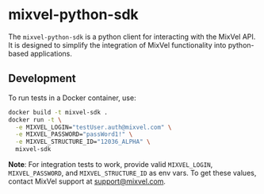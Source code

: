 # mixvel-python-sdk

The `mixvel-python-sdk` is a python client for interacting with the MixVel API.
It is designed to simplify the integration of MixVel functionality into
python-based applications.

## Development

To run tests in a Docker container, use:

```sh
docker build -t mixvel-sdk .
docker run -t \
  -e MIXVEL_LOGIN="testUser.auth@mixvel.com" \
  -e MIXVEL_PASSWORD="passWord1!" \
  -e MIXVEL_STRUCTURE_ID="12036_ALPHA" \
  mixvel-sdk
```

**Note**: For integration tests to work, provide valid `MIXVEL_LOGIN`, `MIXVEL_PASSWORD`,
and `MIXVEL_STRUCTURE_ID` as env vars.
To get these values, contact MixVel support at [support@mixvel.com](mailto:support@mixvel.com).
